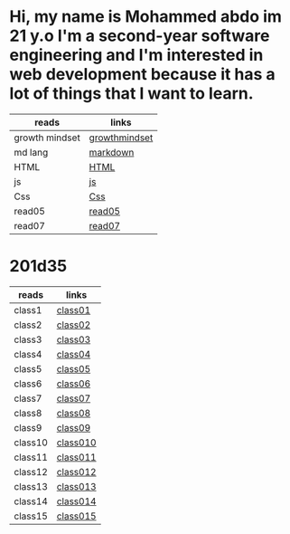 # Hi, my name is Mohammed abdo im 21 y.o I'm a second-year software engineering and I'm interested in web development because it has a lot of things that I want to learn.

| reads          | links                                                                         |
| -------------- | ----------------------------------------------------------------------------- |
| growth mindset | [ growthmindset ](https://mohammadabd0.github.io/reading-notes/growthmindset) |
| md lang        | [markdown](https://mohammadabd0.github.io/reading-notes/read01)               |
| HTML           | [HTML](https://mohammadabd0.github.io/reading-notes/read03)                   |
| js             | [js](https://mohammadabd0.github.io/reading-notes/read04)                     |
| Css            | [Css](https://mohammadabd0.github.io/reading-notes/read06)                    |
| read05         | [read05](https://mohammadabd0.github.io/reading-notes/read05)                 |
| read07         | [read07](https://mohammadabd0.github.io/reading-notes/read07)                 |

# 201d35

| reads   | links                                                             |
| ------- | ----------------------------------------------------------------- |
| class1  | [class01](https://mohammadabd0.github.io/reading-notes/class01)   |
| class2  | [class02](https://mohammadabd0.github.io/reading-notes/class02)   |
| class3  | [class03](https://mohammadabd0.github.io/reading-notes/class03)   |
| class4  | [class04](https://mohammadabd0.github.io/reading-notes/class04)   |
| class5  | [class05](https://mohammadabd0.github.io/reading-notes/class05)   |
| class6  | [class06](https://mohammadabd0.github.io/reading-notes/class06)   |
| class7  | [class07](https://mohammadabd0.github.io/reading-notes/class07)   |
| class8  | [class08](https://mohammadabd0.github.io/reading-notes/class08)   |
| class9  | [class09](https://mohammadabd0.github.io/reading-notes/class09)   |
| class10 | [class010](https://mohammadabd0.github.io/reading-notes/class010) |
| class11 | [class011](https://mohammadabd0.github.io/reading-notes/class011) |
| class12 | [class012](https://mohammadabd0.github.io/reading-notes/class012) |
| class13 | [class013](https://mohammadabd0.github.io/reading-notes/class013) |
| class14 | [class014](https://mohammadabd0.github.io/reading-notes/class014) |
| class15 | [class015](https://mohammadabd0.github.io/reading-notes/class015) |
